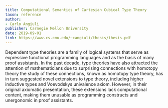 ```yaml
---
title: Computational Semantics of Cartesian Cubical Type Theory
taxon: reference
author:
- Carlo Angiuli
publisher: Carnegie Mellon University
date: 2019-09-01
link: https://www.cs.cmu.edu/~cangiuli/thesis/thesis.pdf
---
```


Dependent type theories are a family of logical systems that serve as expressive functional programming languages and as the basis of many proof assistants. In the past decade, type theories have also attracted the attention of mathematicians due to surprising connections with homotopy theory the study of these connections, known as homotopy type theory, has in turn suggested novel extensions to type theory, including higher inductive types and Voevodskys univalence axiom. However, in their original axiomatic presentation, these extensions lack computational content, making them unusable as programming constructs and unergonomic in proof assistants. 
